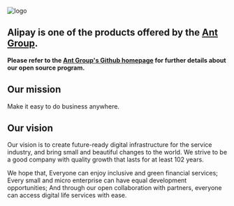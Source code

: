 ![logo](https://gw.alipayobjects.com/mdn/rms_27e257/afts/img/A*PLZaSZnCPAwAAAAAAAAAAAAAARQnAQ)

## Alipay is one of the products offered by the [Ant Group](https://www.antgroup.com/en). 

**Please refer to the [Ant Group's Github homepage](https://github.com/antgroup) for further details about our open source program.**

## Our mission

Make it easy to do business anywhere.

## Our vision

Our vision is to create future-ready digital infrastructure for the service industry,
and bring small and beautiful changes to the world.
We strive to be a good company with quality growth that lasts for at least 102 years.

We hope that,
Everyone can enjoy inclusive and green financial services;
Every small and micro enterprise can have equal development opportunities;
And through our open collaboration with partners, everyone can access digital life services with ease.
